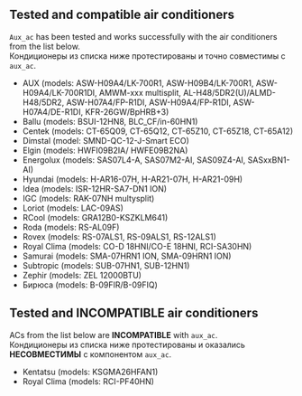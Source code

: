 ## Tested and compatible air conditioners ##
`Aux_ac` has been tested and works successfully with the air conditioners from the list below.<br/>
Кондиционеры из списка ниже протестированы и точно совместимы с `aux_ac`.

+ AUX (models: ASW-H09A4/LK-700R1, ASW-H09B4/LK-700R1, ASW-H09A4/LK-700R1DI, AMWM-xxx multisplit, AL-H48/5DR2(U)/ALMD-H48/5DR2, ASW-H07A4/FP-R1DI, ASW-H09A4/FP-R1DI, ASW-H07A4/DE-R1DI, KFR-26GW/BpHRB+3)
+ Ballu (models: BSUI-12HN8, BLC_CF/in-60HN1)
+ Centek (models: CT-65Q09, CT-65Q12, CT-65Z10, CT-65Z18, CT-65A12)
+ Dimstal (model: SMND-QC-12-J-Smart ECO)
+ Elgin (models: HWFI09B2IA/ HWFE09B2NA)
+ Energolux (models: SAS07L4-A, SAS07M2-AI, SAS09Z4-AI, SASxxBN1-AI)
+ Hyundai (models: H-AR16-07H, H-AR21-07H, H-AR21-09H)
+ Idea (models: ISR-12HR-SA7-DN1 ION)
+ IGC (models: RAK-07NH multysplit)
+ Loriot (models: LAC-09AS)
+ RCool (models: GRA12B0-KSZKLM641)
+ Roda (models: RS-AL09F)
+ Rovex (models: RS-07ALS1, RS-09ALS1, RS-12ALS1)
+ Royal Clima (models: CO-D 18HNI/CO-E 18HNI, RCI-SA30HN)
+ Samurai (models: SMA-07HRN1 ION, SMA-09HRN1 ION)
+ Subtropic (models: SUB-07HN1, SUB-12HN1)
+ Zephir (models: ZEL 12000BTU)
+ Бирюса (models: B-09FIR/B-09FIQ)

## Tested and INCOMPATIBLE air conditioners ##
ACs from the list below are **INCOMPATIBLE** with `aux_ac`.<br/>
Кондиционеры из списка ниже протестированы и оказались **НЕСОВМЕСТИМЫ** с компонентом `aux_ac`.

+ Kentatsu (models: KSGMA26HFAN1)
+ Royal Clima (models: RCI-PF40HN)
